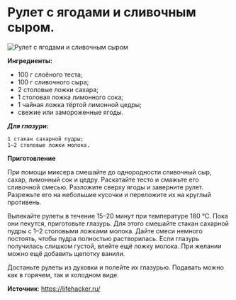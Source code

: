 # Рулет с ягодами и сливочным сыром.

![Рулет с ягодами и сливочным сыром](/images/Kulinar/Vipechka/blueberry-crescent-ring.jpg 'Рулет с ягодами и сливочным сыром')

**Ингредиенты:**

- 100 г слоёного теста;
- 100 г сливочного сыра;
- 2 столовые ложки сахара;
- 1 столовая ложка лимонного сока;
- 1 чайная ложка тёртой лимонной цедры;
- свежие или замороженные ягоды.

_**Для глазури:**_

    1 стакан сахарной пудры;
    1–2 столовые ложки молока.

**Приготовление**

При помощи миксера смешайте до однородности сливочный сыр, сахар, лимонный сок и цедру. Раскатайте тесто и смажьте его сливочной смесью. Разложите сверху ягоды и заверните рулет. Разрежьте его на небольшие кусочки и переложите их на круглый противень.

Выпекайте рулеты в течение 15–20 минут при температуре 180 °С. Пока они пекутся, приготовьте глазурь. Для этого смешайте стакан сахарной пудры с 1–2 столовыми ложками молока. Дайте смеси немного постоять, чтобы пудра полностью растворилась. Если глазурь получилась слишком густой, влейте ещё ложку молока. При желании можно ещё добавить щепотку ванили.

Достаньте рулеты из духовки и полейте их глазурью. Подавать можно как в горячем, так и холодном виде.

**Источник**: https://lifehacker.ru/
